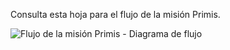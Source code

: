 Consulta esta hoja para el flujo de la misión Primis.

![Flujo de la misión Primis - Diagrama de flujo](https://user-images.githubusercontent.com/13719743/212953877-f434084a-7489-4184-949d-c3c8eb6c15bd.png)
